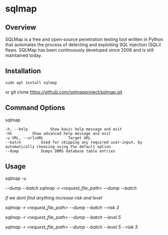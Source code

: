 # sqlmap

## Overview

SQLMap is a free and open-source penetration testing tool written in Python that automates the process of detecting and exploiting SQL injection (SQLi) flaws. SQLMap has been continuously developed since 2006 and is still maintained today.

## Installation

	sudo apt install sqlmap
or
	git clone https://github.com/sqlmapproject/sqlmap.git


## Command Options

sqlmap

	-h, --help			Show basic help message and exit
	-hh			Show advanced help message and exit
	-u URL, --url=URL			Target URL
	--batch			Used for skipping any required user-input, by automatically choosing using the default option
	--dump			Dumps DBMS database table entries


## Usage

sqlmap -u <address> --dump --batch
sqlmap -r <request_file_path> --dump --batch

if we dont find anything increase risk and level

sqlmap -r <request_file_path> --dump --batch --risk 3

sqlmap -r <request_file_path> --dump --batch --level 5

sqlmap -r <request_file_path> --dump --batch --level 5 --risk 3